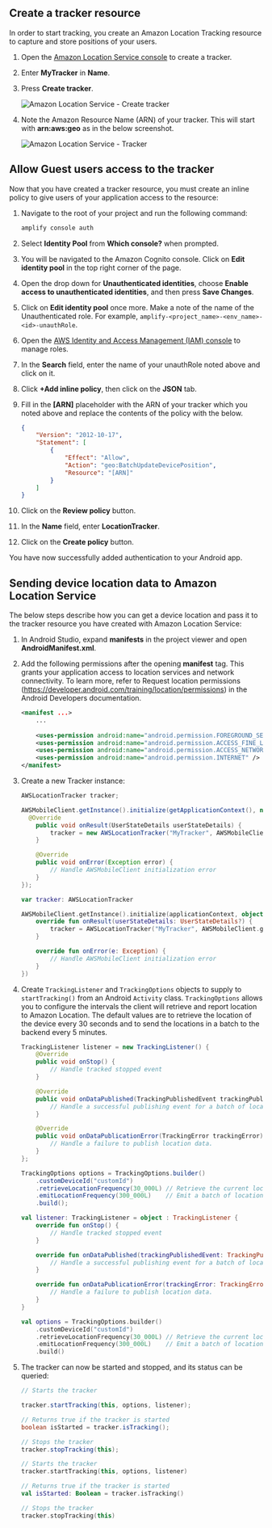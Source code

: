 
## Create a tracker resource

In order to start tracking, you create an Amazon Location Tracking resource to capture and store positions of your users. 

1. Open the [Amazon Location Service console](https://console.aws.amazon.com/location/tracking/home#/create) to create a tracker.
1. Enter **MyTracker** in **Name**.
1. Press **Create tracker**.

      ![Amazon Location Service - Create tracker](~/images/als/create-tracker.png)

1. Note the Amazon Resource Name (ARN) of your tracker. This will start with **arn:aws:geo** as in the below screenshot.

      ![Amazon Location Service - Tracker](~/images/als/my-tracker.png)

## Allow Guest users access to the tracker

Now that you have created a tracker resource, you must create an inline policy to give users of your application access to the resource:

1. Navigate to the root of your project and run the following command:

    ```bash
    amplify console auth
    ```

1. Select **Identity Pool** from **Which console?** when prompted.
1. You will be navigated to the Amazon Cognito console. Click on **Edit identity pool** in the top right corner of the page.
1. Open the drop down for **Unauthenticated identities**, choose **Enable access to unauthenticated identities**, and then press **Save Changes**.
1. Click on **Edit identity pool** once more. Make a note of the name of the Unauthenticated role. For example, `amplify-<project_name>-<env_name>-<id>-unauthRole`.
1. Open the [AWS Identity and Access Management (IAM) console](https://console.aws.amazon.com/iam/home#/roles) to manage roles.
1. In the **Search** field, enter the name of your unauthRole noted above and click on it.
1. Click **+Add inline policy**, then click on the **JSON** tab.
1. Fill in the **[ARN]** placeholder with the ARN of your tracker which you noted above and replace the contents of the policy with the below.

    ```json
    {
        "Version": "2012-10-17",
        "Statement": [
            {
                "Effect": "Allow",
                "Action": "geo:BatchUpdateDevicePosition",
                "Resource": "[ARN]"
            }
        ]
    }
    ```

1. Click on the **Review policy** button.
1. In the **Name** field, enter **LocationTracker**.
1. Click on the **Create policy** button.  

You have now successfully added authentication to your Android app.

## Sending device location data to Amazon Location Service

The below steps describe how you can get a device location and pass it to the tracker resource you have created with Amazon Location Service:

1. In Android Studio, expand **manifests** in the project viewer and open **AndroidManifest.xml**.

1. Add the following permissions after the opening **manifest** tag. This grants your application access to location services and network connectivity. To learn more, refer to Request location permissions (https://developer.android.com/training/location/permissions) in the Android Developers documentation.

    ```xml
    <manifest ...>
        ...
        
        <uses-permission android:name="android.permission.FOREGROUND_SERVICE" />
        <uses-permission android:name="android.permission.ACCESS_FINE_LOCATION" />
        <uses-permission android:name="android.permission.ACCESS_NETWORK_STATE" />
        <uses-permission android:name="android.permission.INTERNET" />
    </manifest>
    ```

1. Create a new Tracker instance:

    <amplify-block-switcher>

    <amplify-block name="Java">

    ```java
    AWSLocationTracker tracker;

    AWSMobileClient.getInstance().initialize(getApplicationContext(), new Callback<UserStateDetails>() {
      @Override
        public void onResult(UserStateDetails userStateDetails) {
            tracker = new AWSLocationTracker("MyTracker", AWSMobileClient.getInstance());
        }

        @Override
        public void onError(Exception error) {
            // Handle AWSMobileClient initialization error
        }
    });
    ```

    </amplify-block>
    <amplify-block name="Kotlin">

    ```kotlin
    var tracker: AWSLocationTracker

    AWSMobileClient.getInstance().initialize(applicationContext, object : Callback<UserStateDetails?> {
        override fun onResult(userStateDetails: UserStateDetails?) {
            tracker = AWSLocationTracker("MyTracker", AWSMobileClient.getInstance())
        }

        override fun onError(e: Exception) {
            // Handle AWSMobileClient initialization error
        }
    })
    ```

    </amplify-block>
    </amplify-block-switcher>

1. Create `TrackingListener` and `TrackingOptions` objects to supply to `startTracking()` from an Android `Activity` class. `TrackingOptions` allows you to configure the intervals the client will retrieve and report location to Amazon Location. The default values are to retrieve the location of the device every 30 seconds and to send the locations in a batch to the backend every 5 minutes.

    <amplify-block-switcher>

    <amplify-block name="Java">

    ```java
    TrackingListener listener = new TrackingListener() {
        @Override
        public void onStop() {
            // Handle tracked stopped event
        }

        @Override
        public void onDataPublished(TrackingPublishedEvent trackingPublishedEvent) {
            // Handle a successful publishing event for a batch of locations.
        }

        @Override
        public void onDataPublicationError(TrackingError trackingError) {
            // Handle a failure to publish location data.
        }
    };

    TrackingOptions options = TrackingOptions.builder()
        .customDeviceId("customId")
        .retrieveLocationFrequency(30_000L) // Retrieve the current location every 30 seconds
        .emitLocationFrequency(300_000L)    // Emit a batch of locations to Amazon Location every 5 minutes 
        .build();
    ```

    </amplify-block>
    <amplify-block name="Kotlin">

    ```kotlin
    val listener: TrackingListener = object : TrackingListener {
        override fun onStop() {
            // Handle tracked stopped event
        }

        override fun onDataPublished(trackingPublishedEvent: TrackingPublishedEvent) {
            // Handle a successful publishing event for a batch of locations.
        }

        override fun onDataPublicationError(trackingError: TrackingError) {
            // Handle a failure to publish location data.
        }
    }

    val options = TrackingOptions.builder()
        .customDeviceId("customId")
        .retrieveLocationFrequency(30_000L) // Retrieve the current location every 30 seconds
        .emitLocationFrequency(300_000L)    // Emit a batch of locations to Amazon Location every 5 minutes 
        .build()
    ```

    </amplify-block>
    </amplify-block-switcher>

1. The tracker can now be started and stopped, and its status can be queried:

    <amplify-block-switcher>

    <amplify-block name="Java">

    ```java
    // Starts the tracker

    tracker.startTracking(this, options, listener);

    // Returns true if the tracker is started
    boolean isStarted = tracker.isTracking();

    // Stops the tracker
    tracker.stopTracking(this);
    ```

    </amplify-block>
    <amplify-block name="Kotlin">

    ```kotlin
    // Starts the tracker
    tracker.startTracking(this, options, listener)

    // Returns true if the tracker is started
    val isStarted: Boolean = tracker.isTracking()

    // Stops the tracker
    tracker.stopTracking(this)

    ```

    </amplify-block>
    </amplify-block-switcher>
